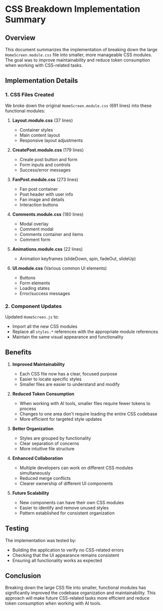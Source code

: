 # CSS Breakdown Implementation Summary

## Overview

This document summarizes the implementation of breaking down the large `HomeScreen.module.css` file into smaller, more manageable CSS modules. The goal was to improve maintainability and reduce token consumption when working with CSS-related tasks.

## Implementation Details

### 1. CSS Files Created

We broke down the original `HomeScreen.module.css` (691 lines) into these functional modules:

1. **Layout.module.css** (37 lines)
   - Container styles
   - Main content layout
   - Responsive layout adjustments

2. **CreatePost.module.css** (179 lines)
   - Create post button and form
   - Form inputs and controls
   - Success/error messages

3. **FanPost.module.css** (273 lines)
   - Fan post container
   - Post header with user info
   - Fan image and details
   - Interaction buttons

4. **Comments.module.css** (180 lines)
   - Modal overlay
   - Comment modal
   - Comments container and items
   - Comment form

5. **Animations.module.css** (22 lines)
   - Animation keyframes (slideDown, spin, fadeOut, slideUp)

6. **UI.module.css** (Various common UI elements)
   - Buttons
   - Form elements
   - Loading states
   - Error/success messages

### 2. Component Updates

Updated `HomeScreen.js` to:
- Import all the new CSS modules
- Replace all `styles.*` references with the appropriate module references
- Maintain the same visual appearance and functionality

## Benefits

1. **Improved Maintainability**
   - Each CSS file now has a clear, focused purpose
   - Easier to locate specific styles
   - Smaller files are easier to understand and modify

2. **Reduced Token Consumption**
   - When working with AI tools, smaller files require fewer tokens to process
   - Changes to one area don't require loading the entire CSS codebase
   - More efficient for targeted style updates

3. **Better Organization**
   - Styles are grouped by functionality
   - Clear separation of concerns
   - More intuitive file structure

4. **Enhanced Collaboration**
   - Multiple developers can work on different CSS modules simultaneously
   - Reduced merge conflicts
   - Clearer ownership of different UI components

5. **Future Scalability**
   - New components can have their own CSS modules
   - Easier to identify and remove unused styles
   - Pattern established for consistent organization

## Testing

The implementation was tested by:
- Building the application to verify no CSS-related errors
- Checking that the UI appearance remains consistent
- Ensuring all functionality works as expected

## Conclusion

Breaking down the large CSS file into smaller, functional modules has significantly improved the codebase organization and maintainability. This approach will make future CSS-related tasks more efficient and reduce token consumption when working with AI tools.